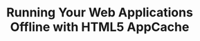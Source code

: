 ---
title: Running Your Web Applications Offline with HTML5 AppCache
authors:
- shwetank-dixit
tags:
- TAG
- layout: article
---